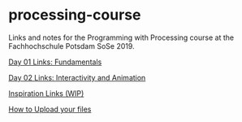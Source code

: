 # processing-course
Links and notes for the Programming with Processing course at the Fachhochschule Potsdam SoSe 2019.

[Day 01 Links: Fundamentals](https://github.com/tank-t-bird/processing-course/blob/master/day01-links.md)

[Day 02 Links: Interactivity and Animation](https://github.com/tank-t-bird/processing-course/blob/master/day02-links.md)

[Inspiration Links (WIP)](https://github.com/tank-t-bird/processing-course/blob/master/inspiration.md)

[How to Upload your files](https://github.com/tank-t-bird/processing-course/blob/master/uploading.md)

